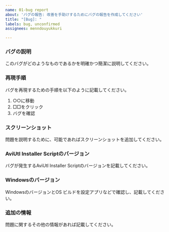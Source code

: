 ```yaml
---
name: 01-bug report
about: 'バグの報告: 改善を手助けするためにバグの報告を作成してください'
title: "[Bug]: "
labels: bug, unconfirmed
assignees: menndouyukkuri

---
```


### バグの説明
このバグがどのようなものであるかを明確かつ簡潔に説明してください。

### 再現手順
バグを再現するための手順を以下のように記載してください。
1. ○○に移動
2. □□をクリック
3. バグを確認

### スクリーンショット
問題を説明するために、可能であればスクリーンショットを追加してください。

### AviUtl Installer Scriptのバージョン
バグが発生するAviUtl Installer Scriptのバージョンを記載してください。

### Windowsのバージョン
WindowsのバージョンとOS ビルドを設定アプリなどで確認し、記載してください。

### 追加の情報
問題に関するその他の情報があれば記載してください。
